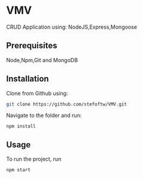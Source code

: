 # VMV

CRUD Application using: NodeJS,Express,Mongoose

## Prerequisites

Node,Npm,Git and MongoDB

## Installation

Clone from Github using:

```bash
git clone https://github.com/stefoftw/VMV.git
```

Navigate to the folder and run:

```nodejs
npm install
```
## Usage
To run the project, run
```node
npm start
```
